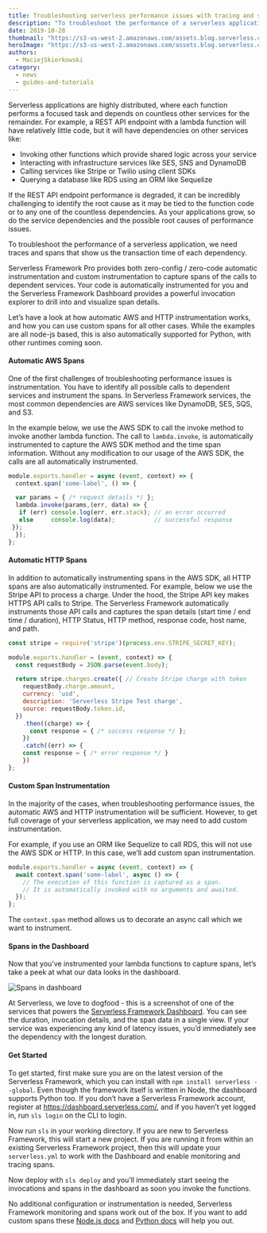 ```yaml
---
title: Troubleshooting serverless performance issues with tracing and spans
description: "To troubleshoot the performance of a serverless application, we need the transaction time of each dependency. Come see how we do that with Serverless Framework Pro"
date: 2019-10-28
thumbnail: "https://s3-us-west-2.amazonaws.com/assets.blog.serverless.com/tracing-and-spans/Thumbnail.png"
heroImage: "https://s3-us-west-2.amazonaws.com/assets.blog.serverless.com/tracing-and-spans/header.png"
authors:
  - MaciejSkierkowski
category:
  - news
  - guides-and-tutorials
---
```


Serverless applications are highly distributed, where each function performs a focused task and depends on countless other services for the remainder. For example, a REST API endpoint with a lambda function will have relatively little code, but it will have dependencies on other services like:

* Invoking other functions which provide shared logic across your service
* Interacting with infrastructure services like SES, SNS and DynamoDB
* Calling services like Stripe or Twilio using client SDKs
* Querying a database like RDS using an ORM like Sequelize

If the REST API endpoint performance is degraded, it can be incredibly challenging to identify the root cause as it may be tied to the function code or to any one of the countless dependencies. As your applications grow, so do the service dependencies and the possible root causes of performance issues.

To troubleshoot the performance of a serverless application, we need traces and spans that show us the transaction time of each dependency.

Serverless Framework Pro provides both zero-config / zero-code automatic instrumentation and custom instrumentation to capture spans of the calls to dependent services. Your code is automatically instrumented for you and the Serverless Framework Dashboard provides a powerful invocation explorer to drill into and visualize span details.

Let’s have a look at how automatic AWS and HTTP instrumentation works, and how you can use custom spans for all other cases. While the examples are all node-js based, this is also automatically supported for Python, with other runtimes coming soon.
 
#### Automatic AWS Spans

One of the first challenges of troubleshooting performance issues is instrumentation. You have to identify all possible calls to dependent services and instrument the spans. In Serverless Framework services, the most common dependencies are AWS services like DynamoDB, SES, SQS, and S3.

In the example below, we use the AWS SDK to call the invoke method to invoke another lambda function. The call to `lambda.invoke`, is automatically instrumented to capture the AWS SDK method and the time span information. Without any modification to our usage of the AWS SDK, the calls are all automatically instrumented.

```javascript
module.exports.handler = async (event, context) => {
  context.span('some-label', () => {

  var params = { /* request details */ };
  lambda.invoke(params,(err, data) => {
   if (err) console.log(err, err.stack); // an error occurred
   else     console.log(data);           // successful response
 });
  });
};
```

#### Automatic HTTP Spans

In addition to automatically instrumenting spans in the AWS SDK, all HTTP spans are also automatically instrumented. For example, below we use the Stripe API to process a charge. Under the hood, the Stripe API key makes HTTPS API calls to Stripe. The Serverless Framework automatically instruments those API calls and captures the span details (start time / end time / duration), HTTP Status, HTTP method, response code, host name, and path. 

```javascript
const stripe = require('stripe')(process.env.STRIPE_SECRET_KEY);

module.exports.handler = (event, context) => {
  const requestBody = JSON.parse(event.body);

  return stripe.charges.create({ // Create Stripe charge with token
    requestBody.charge.amount,
    currency: 'usd',
    description: 'Serverless Stripe Test charge',
    source: requestBody.token.id,
  })
    .then((charge) => { 
      const response = { /* success response */ };
    })
    .catch((err) => { 
    const response = { /* error response */ }
    })
};
```

#### Custom Span Instrumentation

In the majority of the cases, when troubleshooting performance issues, the automatic AWS and HTTP instrumentation will be sufficient. However, to get full coverage of your serverless application, we may need to add custom instrumentation.

For example, if you use an ORM like Sequelize to call RDS, this will not use the AWS SDK or HTTP. In this case, we’ll add custom span instrumentation.

```javascript
module.exports.handler = async (event, context) => {
  await context.span('some-label', async () => {
    // The execution of this function is captured as a span.
    // It is automatically invoked with no arguments and awaited.
  });
};
```

The `context.span` method allows us to decorate an async call which we want to instrument.

#### Spans in the Dashboard

Now that you’ve instrumented your lambda functions to capture spans, let’s take a peek at what our data looks in the dashboard.

![Spans in dashboard](https://s3-us-west-2.amazonaws.com/assets.blog.serverless.com/tracing-and-spans/spans-in-dashboard.png)

At Serverless, we love to dogfood - this is a screenshot of one of the services that powers the [Serverless Framework Dashboard](https://serverless.com/dashboard). You can see the duration, invocation details, and the span data in a single view. If your service was experiencing any kind of latency issues, you’d immediately see the dependency with the longest duration. 

#### Get Started

To get started, first make sure you are on the latest version of the Serverless Framework, which you can install with `npm install serverless --global`. Even though the framework itself is written in  Node, the dashboard supports Python too. If you don’t have a Serverless Framework account, register at https://dashboard.serverless.com/, and if you haven’t yet logged in, run `sls login` on the CLI to login.

Now run `sls` in your working directory. If you are new to Serverless Framework, this will start a new project. If you are running it from within an existing Serverless Framework project, then this will update your `serverless.yml` to work with the Dashboard and enable monitoring and tracing spans.

Now deploy with `sls deploy` and you’ll immediately start seeing the invocations and spans in the dashboard as soon you invoke the functions.

No additional configuration or instrumentation is needed, Serverless Framework monitoring and spans work out of the box. If you want to add custom spans these [Node.js docs](https://serverless.com/framework/docs/dashboard/sdk/nodejs#span) and [Python docs](https://serverless.com/framework/docs/dashboard/sdk/python/) will help you out.
